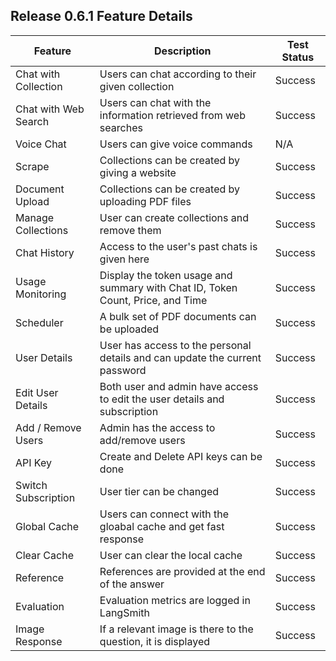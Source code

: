 ## Release 0.6.1 Feature Details

| Feature | Description | Test Status |
| ------ | ------ | ------ |
| Chat with Collection | Users can chat according to their given collection | Success |
| Chat with Web Search | Users can chat with the information retrieved from web searches | Success |
| Voice Chat | Users can give voice commands | N/A |
| Scrape | Collections can be created by giving a website | Success |
| Document Upload | Collections can be created by uploading PDF files | Success |
| Manage Collections | User can create collections and remove them | Success |
| Chat History | Access to the user's past chats is given here | Success |
| Usage Monitoring | Display the token usage and summary with Chat ID, Token Count, Price, and Time | Success |
| Scheduler | A bulk set of PDF documents can be uploaded  | Success |
| User Details | User has access to the personal details and can update the current password | Success |
| Edit User Details | Both user and admin have access to edit the user details and subscription | Success |
| Add / Remove Users | Admin has the access to add/remove users| Success |
| API Key | Create and Delete API keys can be done | Success |
| Switch Subscription | User tier can be changed | Success |
| Global Cache | Users can connect with the gloabal cache and get fast response | Success |
| Clear Cache | User can clear the local cache | Success |
| Reference | References are provided at the end of the answer | Success |
| Evaluation | Evaluation metrics are logged in LangSmith | Success |
| Image Response | If a relevant image is there to the question, it is displayed | Success |
